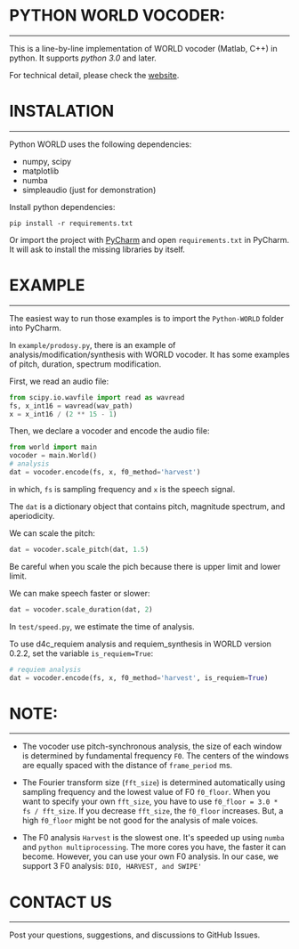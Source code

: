 # PYTHON WORLD VOCODER: 
*************************************

This is a line-by-line implementation of WORLD vocoder (Matlab, C++) in python. It supports *python 3.0* and later.

For technical detail, please check the [website](http://www.kki.yamanashi.ac.jp/~mmorise/world/english/).

# INSTALATION
*********************

Python WORLD uses the following dependencies:

* numpy, scipy
* matplotlib
* numba
* simpleaudio (just for demonstration)

Install python dependencies:

```
pip install -r requirements.txt
```

Or import the project with [PyCharm](https://www.jetbrains.com/pycharm/) and open ```requirements.txt``` in PyCharm. 
It will ask to install the missing libraries by itself. 

# EXAMPLE
**************

The easiest way to run those examples is to import the ```Python-WORLD``` folder into PyCharm.

In ```example/prodosy.py```, there is an example of analysis/modification/synthesis with WORLD vocoder. 
It has some examples of pitch, duration, spectrum modification.

First, we read an audio file:

```python
from scipy.io.wavfile import read as wavread
fs, x_int16 = wavread(wav_path)
x = x_int16 / (2 ** 15 - 1)
```

Then, we declare a vocoder and encode the audio file:

```python
from world import main
vocoder = main.World()
# analysis
dat = vocoder.encode(fs, x, f0_method='harvest')
```

in which, ```fs``` is sampling frequency and ```x``` is the speech signal.

The ```dat``` is a dictionary object that contains pitch, magnitude spectrum, and aperiodicity. 

We can scale the pitch:

```python
dat = vocoder.scale_pitch(dat, 1.5)
```

Be careful when you scale the pich because there is upper limit and lower limit.

We can make speech faster or slower:

```python
dat = vocoder.scale_duration(dat, 2)
```

In ```test/speed.py```, we estimate the time of analysis.

To use d4c_requiem analysis and requiem_synthesis in WORLD version 0.2.2, set the variable ```is_requiem=True```:

```python
# requiem analysis
dat = vocoder.encode(fs, x, f0_method='harvest', is_requiem=True)
```

# NOTE:
**********

* The vocoder use pitch-synchronous analysis, the size of each window is determined by fundamental frequency ```F0```. The centers of the windows are equally spaced with the distance of ```frame_period``` ms.

* The Fourier transform size (```fft_size```) is determined automatically using sampling frequency and the lowest value of F0 ```f0_floor```. 
When you want to specify your own ```fft_size```, you have to use ```f0_floor = 3.0 * fs / fft_size```. 
If you decrease ```fft_size```, the ```f0_floor``` increases. But, a high ```f0_floor``` might be not good for the analysis of male voices.

* The F0 analysis ```Harvest``` is the slowest one. It's speeded up using ```numba``` and ```python multiprocessing```. The more cores you have, the faster it can become. However, you can use your own F0 analysis. In our case, we support 3 F0 analysis: ```DIO, HARVEST, and SWIPE'```


# CONTACT US
******************


Post your questions, suggestions, and discussions to GitHub Issues.
